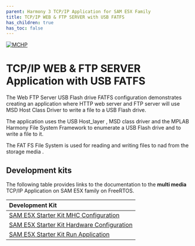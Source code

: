 ```yaml
---
parent: Harmony 3 TCP/IP Application for SAM E5X Family
title: TCP/IP WEB & FTP SERVER with USB FATFS
has_children: true
has_toc: false
---
```

[![MCHP](https://www.microchip.com/ResourcePackages/Microchip/assets/dist/images/logo.png)](https://www.microchip.com)

# TCP/IP WEB & FTP SERVER Application with USB FATFS

The Web FTP Server USB Flash drive FATFS configuration demonstrates creating an application where HTTP web server and FTP server will use MSD Host Class Driver to write a file to a USB Flash drive. 

The application uses the USB Host_layer , MSD class driver and the MPLAB Harmony File System Framework to enumerate a USB Flash drive and to write a file to it.

The FAT FS File System is used for reading and writing files to nad from the storage media .


## Development kits
The following table provides links to the documentation to the **multi media** TCP/IP Application on SAM E5X family on FreeRTOS.


| Development Kit |
|:---------|
|[SAM E5X Starter Kit MHC Configuration](docs/readme_mhc_configuration.md) |
|[SAM E5X Starter Kit Hardware Configuration](docs/readme_hardware_configuration.md) |
|[SAM E5X Starter Kit Run Application](docs/readme_run_application.md) |
